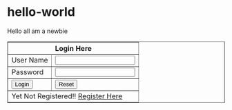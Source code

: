 # hello-world
Hello all
am a newbie
<html>
    <head>
        <meta http-equiv="Content-Type" content="text/html; charset=UTF-8">
        <title>JSP Example</title>
    </head>
    <body>
        <form method="post" action="login.jsp">
            <center>
            <table border="1" width="30%" cellpadding="3">
                <thead>
                    <tr>
                        <th colspan="2">Login Here</th>
                    </tr>
                </thead>
                <tbody>
                    <tr>
                        <td>User Name</td>
                        <td><input type="text" name="uname" value="" /></td>
                    </tr>
                    <tr>
                        <td>Password</td>
                        <td><input type="password" name="pass" value="" /></td>
                    </tr>
                    <tr>
                        <td><input type="submit" value="Login" /></td>
                        <td><input type="reset" value="Reset" /></td>
                    </tr>
                    <tr>
                        <td colspan="2">Yet Not Registered!! <a href="reg.jsp">Register Here</a></td>
                    </tr>
                </tbody>
            </table>
            </center>
        </form>
    </body>
</html>
